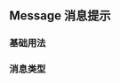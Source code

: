 ## Message 消息提示

<section class="example">
  <h3>基础用法</h3>

  <div>
    <div id="message1"></div>
  </div>
</section>

<section class="example">
  <h3>消息类型</h3>

  <div>
    <div id="message2"></div>
    <div id="message3"></div>
    <div id="message4"></div>
    <div id="message5"></div>
  </div>
</section>